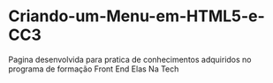 # Criando-um-Menu-em-HTML5-e-CC3
Pagina desenvolvida para pratica de conhecimentos adquiridos no programa de formação Front End Elas Na Tech
